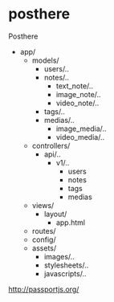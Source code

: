 # posthere
Posthere

- app/
  - models/
    - users/..
    - notes/..
      - text_note/..
      - image_note/..
      - video_note/..
    - tags/..
    - medias/..
      - image_media/..
      - video_media/..
  - controllers/
    - api/..
      - v1/..
        - users
        - notes
        - tags
        - medias
  - views/
    - layout/
      - app.html
  - routes/
  - config/
  - assets/
    - images/..
    - stylesheets/..
    - javascripts/..

http://passportjs.org/
